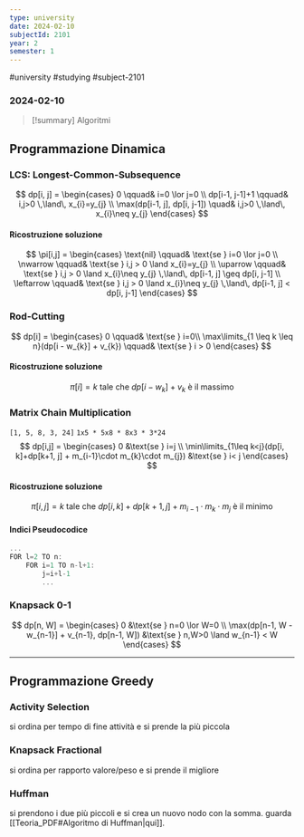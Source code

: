 ```yaml
---
type: university
date: 2024-02-10
subjectId: 2101
year: 2
semester: 1
---
```

#university #studying #subject-2101
### 2024-02-10
> [!summary] Algoritmi

## Programmazione Dinamica
### LCS: Longest-Common-Subsequence
$$
dp[i, j] = \begin{cases}
0 \qquad& i=0 \lor j=0 \\
dp[i-1, j-1]+1 \qquad& i,j>0 \,\land\, x_{i}=y_{j} \\
\max(dp[i-1, j], dp[i, j-1]) \quad& i,j>0 \,\land\, x_{i}\neq y_{j}
\end{cases}
$$
#### Ricostruzione soluzione
$$
\pi[i,j] = \begin{cases}
\text{nil} \qquad& \text{se } i=0 \lor j=0 \\
\nwarrow \qquad& \text{se } i,j > 0 \land x_{i}=y_{j} \\
\uparrow \qquad& \text{se } i,j > 0 \land x_{i}\neq y_{j} \,\land\, dp[i-1, j] \geq dp[i, j-1] \\
\leftarrow \qquad& \text{se } i,j > 0 \land x_{i}\neq y_{j} \,\land\, dp[i-1, j] < dp[i, j-1]
\end{cases}
$$
### Rod-Cutting
$$
dp[i] = \begin{cases}
0 \qquad& \text{se } i=0\\
\max\limits_{1 \leq k \leq n}(dp[i - w_{k}] + v_{k}) \qquad& \text{se } i > 0
\end{cases}
$$
#### Ricostruzione soluzione
$$
\pi[i] = k \text{ tale che } dp[i-w_{k}]+v_{k} \text{ è il massimo}
$$
### Matrix Chain Multiplication
`[1, 5, 8, 3, 24]`
`1x5 * 5x8 * 8x3 * 3*24`
$$
dp[i,j] = \begin{cases}
0 &\text{se } i=j \\
\min\limits_{1\leq k<j}(dp[i, k]+dp[k+1, j] + m_{i-1}\cdot m_{k}\cdot m_{j})  &\text{se } i< j
\end{cases}
$$
#### Ricostruzione soluzione
$$
\pi[i, j] = k \text{ tale che } dp[i, k]+dp[k+1, j] + m_{i-1}\cdot m_{k}\cdot m_{j} \text{ è il minimo}
$$
#### Indici Pseudocodice
```cpp
...
FOR l=2 TO n:
	FOR i=1 TO n-l+1:
		j=i+l-1
		...
```

### Knapsack 0-1
$$
dp[n, W] = \begin{cases}
0 &\text{se } n=0 \lor W=0 \\
\max(dp[n-1, W - w_{n-1}] + v_{n-1}, dp[n-1, W]) &\text{se } n,W>0 \land w_{n-1} < W
\end{cases}
$$

---
## Programmazione Greedy
### Activity Selection
si ordina per tempo di fine attività e si prende la più piccola
### Knapsack Fractional
si ordina per rapporto valore/peso e si prende il migliore
### Huffman
si prendono i due più piccoli e si crea un nuovo nodo con la somma. guarda [[Teoria_PDF#Algoritmo di Huffman|qui]].

